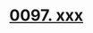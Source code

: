 # [0097. xxx](https://github.com/Tdahuyou/TNotes.react/tree/main/0097.%20xxx)

<!-- region:toc -->

<!-- endregion:toc -->
